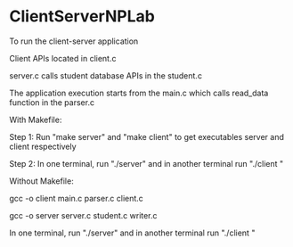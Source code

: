 # ClientServerNPLab
To run the client-server application

Client APIs located in client.c

server.c calls student database APIs in the student.c

The application execution starts from the main.c which calls read_data function in the parser.c

With Makefile:

Step 1: Run "make server" and "make client" to get executables server and client respectively

Step 2: In one terminal, run "./server" and in another terminal run "./client <inputFile>"

Without Makefile:

gcc -o client main.c parser.c client.c

gcc -o server server.c student.c writer.c

In one terminal, run "./server" and in another terminal run "./client <inputFile>"

